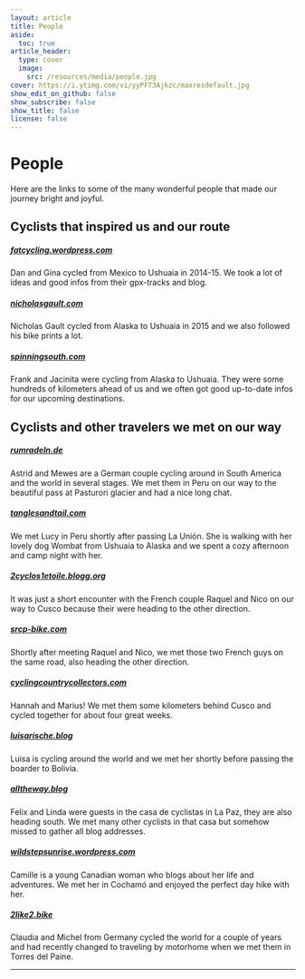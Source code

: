 ```yaml
---
layout: article
title: People
aside:
  toc: true
article_header:
  type: cover
  image:
    src: /resources/media/people.jpg
cover: https://i.ytimg.com/vi/yyPFT3Ajkzc/maxresdefault.jpg
show_edit_on_github: false
show_subscribe: false
show_title: false
license: false
---
```


# People

Here are the links to some of the many wonderful people that made our journey bright and joyful.


## Cyclists that inspired us and our route

##### [fatcycling.wordpress.com](http://www.fatcycling.wordpress.com)
Dan and Gina cycled from Mexico to Ushuaia in 2014-15. We took a lot of ideas and good infos from their gpx-tracks and blog.

##### [nicholasgault.com](http://www.nicholasgault.com)
Nicholas Gault cycled from Alaska to Ushuaia in 2015 and we also followed his bike prints a lot.

##### [spinningsouth.com](http://www.spinningsouth.com)
Frank and Jacinita were cycling from Alaska to Ushuaia. They were some hundreds of kilometers ahead of us and we often got good up-to-date infos for our upcoming destinations.


## Cyclists and other travelers we met on our way

##### [rumradeln.de](http://www.rumradeln.de)
Astrid and Mewes are a German couple cycling around in South America and the world in several stages. We met them in Peru on our way to the beautiful pass at Pasturori glacier and had a nice long chat.

##### [tanglesandtail.com](http://www.tanglesandtail.com)
We met Lucy in Peru shortly after passing La Unión. She is walking with her lovely dog Wombat from Ushuaia to Alaska and we spent a cozy afternoon and camp night with her.

##### [2cyclos1etoile.blogg.org](http://www.2cyclos1etoile.blogg.org)
It was just a short encounter with the French couple Raquel and Nico on our way to Cusco because their were heading to the other direction.

##### [srcp-bike.com](http://www.scrp-bike.com)
Shortly after meeting Raquel and Nico, we met those two French guys on the same road, also heading the other direction.

##### [cyclingcountrycollectors.com](http://www.cyclingcountrycollectors.com)
Hannah and Marius!  We met them some kilometers behind Cusco and cycled together for about four great weeks.

##### [luisarische.blog](http://www.luisarische.blog)
Luisa is cycling around the world and we met her shortly before passing the boarder to Bolivia.

##### [alltheway.blog](http://www.alltheway.blog)
Felix and Linda were guests in the casa de cyclistas in La Paz, they are also heading south. We met many other cyclists in that casa but somehow missed to gather all blog addresses.

##### [wildstepsunrise.wordpress.com](http://www.wildstepsunrise.wordpress.com)
Camille is a young Canadian woman who blogs about her life and adventures. We met her in Cochamó and enjoyed the perfect day hike with her.

##### [2like2.bike](http://www.2like2.bike)
Claudia and Michel from Germany cycled the world for a couple of years and had recently changed to traveling by motorhome when we met them in Torres del Paine. 


***

